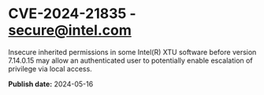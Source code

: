 # CVE-2024-21835 - secure@intel.com

Insecure inherited permissions in some Intel(R) XTU software before version 7.14.0.15 may allow an authenticated user to potentially enable escalation of privilege via local access.

**Publish date:** 2024-05-16
